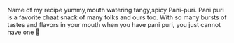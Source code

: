 Name of my recipe yummy,mouth watering tangy,spicy  Pani-puri.
Pani puri is a favorite chaat snack of many folks and ours too. With so many bursts of tastes and flavors in your mouth when you have pani puri, you just cannot have one 🙂